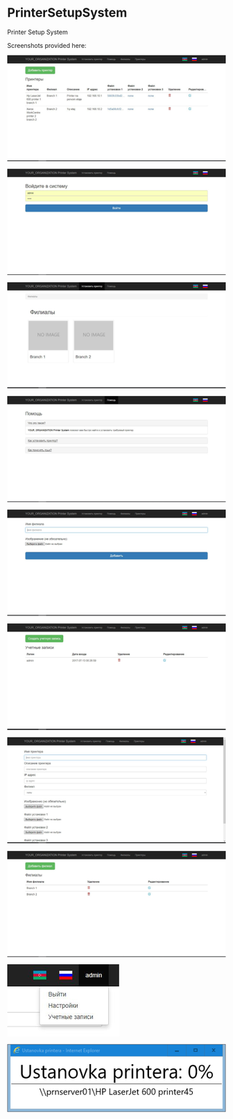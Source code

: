# PrinterSetupSystem
Printer Setup System

Screenshots provided here:

![alt text](https://raw.githubusercontent.com/akshinmustafayev/PrinterSetupSystem/master/images/39f173c702f146f88a118260cae1ee05.JPG)

![alt text](https://raw.githubusercontent.com/akshinmustafayev/PrinterSetupSystem/master/images/55e5f001c8384468841b6b73e0e19e47.JPG)

![alt text](https://raw.githubusercontent.com/akshinmustafayev/PrinterSetupSystem/master/images/579183d8e8304db19af6d2c393bcbb37.JPG)

![alt text](https://raw.githubusercontent.com/akshinmustafayev/PrinterSetupSystem/master/images/9a92d4ed213a4a7c8cc479f5cb32d821.JPG)

![alt text](https://raw.githubusercontent.com/akshinmustafayev/PrinterSetupSystem/master/images/b2bc8b7cc9ea4cd78d6ea7010289982f.JPG)

![alt text](https://raw.githubusercontent.com/akshinmustafayev/PrinterSetupSystem/master/images/bf75fdfebef540f8ab3d6406c2518908.JPG)

![alt text](https://raw.githubusercontent.com/akshinmustafayev/PrinterSetupSystem/master/images/c43e7829003a4153a21802ae2c18015e.JPG)

![alt text](https://raw.githubusercontent.com/akshinmustafayev/PrinterSetupSystem/master/images/f2c3da2b08a24023898a2bf66d6cdca6.JPG)

![alt text](https://raw.githubusercontent.com/akshinmustafayev/PrinterSetupSystem/master/images/f3a443a9be8d4a4ab2f61549aa65403c.JPG)

![alt text](https://raw.githubusercontent.com/akshinmustafayev/PrinterSetupSystem/master/images/b7095d1ccc784cc79df1f436b88d4d2f.PNG)
